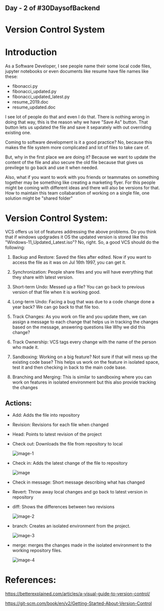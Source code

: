 ## Day - 2 of #30DaysofBackend

# Version Control System

# Introduction

As a Software Developer, I see people name their some local code files, jupyter notebooks or even documents like resume have file names like these:

- fibonacci.py
- fibonacci_updated.py
- fibonacci_updated_latest.py
- resume_2019.doc
- resume_updated.doc

I see lot of people do that and even I do that. There is nothing wrong in doing that way, this is the reason why we have "Save As" button. That button lets us updated the file and save it separately with out overriding existing one.

Coming to software development is it a good practice? No, because this makes the file system more complicated and lot of files to take care of.

But, why in the first place we are doing it? Because we want to update the content of the file and also secure the old file because that gives us previlege to go back and use it when needed. 

Also, what if you want to work with you friends or teammates on something together may be something like creating a marketing flyer. For this people might be coming with different ideas and there will also be versions for that. How to maintain this team collabaration of working on a single file, one solution might be "shared folder"

# Version Control System:

VCS offers us lot of features addressing the above problems. Do you think that if windows updgrades it OS the updated version is stored like this "Windows-11_Updated_Latest.iso"? No, right. So, a good VCS should do the following:

1. Backup and Restore: Saved the files after edited. Now if you want to access the file as it was on Jul 16th 1997, you can get it.

2. Synchronization: People share files and you will have everything that they share with latest version.

3. Short-term Undo: Messed up a file? You can go back to previous version of that file when it is working good.

4. Long-term Undo: Facing a bug that was due to a code change done a year back? We can go back to that file too.

5. Track Changes: As you work on file and you update them, we can assign a message to each change that helps us in tracking the changes based on the message, answering questions like Why we did this change?

6. Track Ownership: VCS tags every change with the name of the person who made it.

7. Sandboxing: Working on a big feature? Not sure if that will mess up the existing code base? This helps us work on the feature in isolated space, test it and then checking in back to the main code base.

8. Branching and Merging: This is similar to sandboxing where you can work on features in isolated environment but this also provide tracking the changes


## Actions:

- Add: Adds the file into repository

- Revision: Revisions for each file when changed

- Head: Points to latest revision of the project

- Check out: Downloads the file from repository to local

  ![image-1](https://github.com/nehruperumalla/30DaysofBackend/assets/41884444/84c1bdc4-fbd6-45d0-bb32-a7873608216f)


- Check in: Adds the latest change of the file to repository

    ![image](https://github.com/nehruperumalla/30DaysofBackend/assets/41884444/c842cbea-a3d9-4d54-ba26-127fdef6bb55)


- Check in message: Short message describing what has changed

- Revert: Throw away local changes and go back to latest version in repository

- diff: Shows the differences between two revisions

  ![image-2](https://github.com/nehruperumalla/30DaysofBackend/assets/41884444/ed9bed6d-99ef-4f30-b0a9-77747e677730)

- branch: Creates an isolated environment from the project.

  ![image-3](https://github.com/nehruperumalla/30DaysofBackend/assets/41884444/0cb0c8f9-53f0-4e51-984d-b62080c1fffe)

- merge: merges the changes made in the isolated environment to the working repository files.

  ![image-4](https://github.com/nehruperumalla/30DaysofBackend/assets/41884444/82d834de-654c-4f3c-9796-cac674722569)


# References:

https://betterexplained.com/articles/a-visual-guide-to-version-control/

https://git-scm.com/book/en/v2/Getting-Started-About-Version-Control
